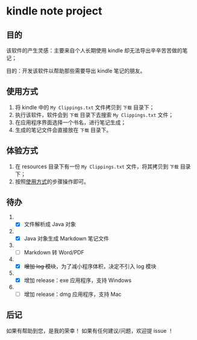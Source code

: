 # kindle note project

## 目的
该软件的产生灵感：主要来自个人长期使用 kindle 却无法导出辛辛苦苦做的笔记；

目的：开发该软件以帮助那些需要导出 kindle 笔记的朋友。 

## 使用方式
1. 将 kindle 中的 `My Clippings.txt` 文件拷贝到 `下载` 目录下；
2. 执行该软件，软件会到 `下载` 目录下去搜索 `My Clippings.txt` 文件；
3. 在应用程序界面选择一个书名，进行笔记生成；
4. 生成的笔记文件会直接放在 `下载` 目录下。

## 体验方式
1. 在 resources 目录下有一份 `My Clippings.txt` 文件，将其拷贝到 `下载` 目录下；
2. 按照[使用方式](#使用方式)的步骤操作即可。

## 待办
1. - [x] 文件解析成 Java 对象
2. - [x] Java 对象生成 Markdown 笔记文件
3. - [ ] Markdown 转 Word/PDF
4. - [x] ~~增加 log 模块~~，为了减小程序体积，决定不引入 log 模块
5. - [x] 增加 release：exe 应用程序，支持 Windows
6. - [ ] 增加 release：dmg 应用程序，支持 Mac
    
## 后记
如果有帮助到您，是我的荣幸！
如果有任何建议/问题，欢迎提 issue ！